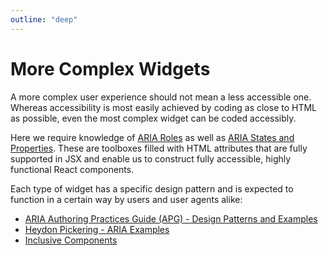 ```yaml
---
outline: "deep"
---
```


# More Complex Widgets

A more complex user experience should not mean a less accessible one. Whereas accessibility is most easily achieved by coding as close to HTML as possible, even the most complex widget can be coded accessibly.

Here we require knowledge of [ARIA Roles](https://www.w3.org/TR/wai-aria/#roles) as well as [ARIA States and Properties](https://www.w3.org/TR/wai-aria/#states_and_properties). These are toolboxes filled with HTML attributes that are fully supported in JSX and enable us to construct fully accessible, highly functional React components.

Each type of widget has a specific design pattern and is expected to function in a certain way by users and user agents alike:

- [ARIA Authoring Practices Guide (APG) - Design Patterns and Examples](https://www.w3.org/WAI/ARIA/apg/patterns/)
- [Heydon Pickering - ARIA Examples](https://heydonworks.com/article/practical-aria-examples/)
- [Inclusive Components](https://inclusive-components.design/)
